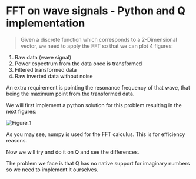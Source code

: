 # FFT on wave signals - Python and Q implementation

> Given a discrete function which corresponds to a 2-Dimensional vector, we need to apply the FFT so that we can plot 4 figures:

  1. Raw data (wave signal)
  2. Power espectrum from the data once is transformed
  3. Filtered transformed data
  4. Raw inverted data without noise

An extra requirement is pointing the resonance frequency of that wave, that being the maximum point from the transformed data.

We will first implement a python solution for this problem resulting in the next figures:

![Figure_1](https://github.com/Kokechacho/FFT-for-oscilloscope/assets/67198515/fa125bef-3870-4003-a6f9-f83eab4f89a1)

As you may see, numpy is used for the FFT calculus. This is for efficiency reasons. 

Now we will try and do it on Q and see the differences.

The problem we face is that Q has no native support for imaginary numbers so we need to implement it ourselves.

